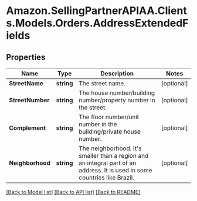 # Amazon.SellingPartnerAPIAA.Clients.Models.Orders.AddressExtendedFields
## Properties

Name | Type | Description | Notes
------------ | ------------- | ------------- | -------------
**StreetName** | **string** | The street name. | [optional] 
**StreetNumber** | **string** | The house number/building number/property number in the street. | [optional] 
**Complement** | **string** | The floor number/unit number in the building/private house number. | [optional] 
**Neighborhood** | **string** | The neighborhood. It&#39;s smaller than a region and an integral part of an address. It is used in some countries like Brazil. | [optional] 

[[Back to Model list]](../README.md#documentation-for-models) [[Back to API list]](../README.md#documentation-for-api-endpoints) [[Back to README]](../README.md)


